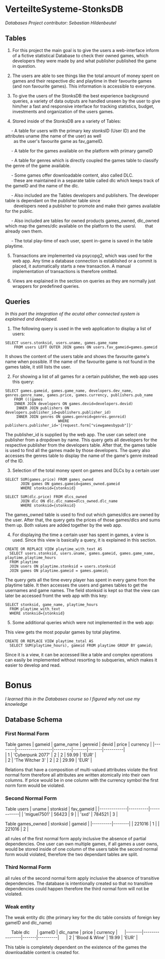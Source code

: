 # VerteilteSysteme-StonksDB
*Databases Project contributor: Sebastian Hildenbeutel*

## Tables

1. For this project the main goal is to give the users a web-interface inform of a fictive statistical
Database to check their owned games, which developers they were made by and what publisher published
the game in question. 

2. The users are able to see things like the total amount of money spent on games and their respective dlc and 
playtime in their favourite games (and non favourite games).
This information is accessible to everyone.

3. To give the users of the StonksDB the best experience background queries, a variety of data outputs are
handled unseen by the user to give him/her a fast and responsive interface for tracking 
statistics, budget, investments and organization of the users games. 

4. Stored inside of the StonksDB are a variety of Tables:

  &nbsp;&nbsp;&nbsp;&nbsp;&nbsp;- A table for users with the primary key stonksID (User ID) and the attributes uname (the name of the user) as well\
   &nbsp;&nbsp;&nbsp;&nbsp;&nbsp;&nbsp;&nbsp;as the user's favourite game as fav_gameID. 
  
  &nbsp;&nbsp;&nbsp;&nbsp;&nbsp;- A table for the games available on the platform with primary gameID
  
  &nbsp;&nbsp;&nbsp;&nbsp;&nbsp;- A table for genres which is directly coupled the games table to classify the genre of the game available.
  
  &nbsp;&nbsp;&nbsp;&nbsp;&nbsp;- Some games offer downloadable content, also called DLC.\
    &nbsp;&nbsp;&nbsp;&nbsp;&nbsp;&nbsp;&nbsp;these are maintained in a separate table called dlc which keeps track of the gameID and the name of the dlc.
    
  &nbsp;&nbsp;&nbsp;&nbsp;&nbsp;- Also included are the Tables developers and publishers. The developer table is dependant on the publisher table since\
    &nbsp;&nbsp;&nbsp;&nbsp;&nbsp;&nbsp;&nbsp;developers need a publisher to promote and make their games available for the public. 
    
  &nbsp;&nbsp;&nbsp;&nbsp;&nbsp;- Also included are tables for owned products games_owned, dlc_owned which map the games/dlc available on the platform to the users\ 
    &nbsp;&nbsp;&nbsp;&nbsp;&nbsp;&nbsp;&nbsp;that already own them.

  &nbsp;&nbsp;&nbsp;&nbsp;&nbsp;- The total play-time of each user, spent in-game is saved in the table playtime.

5. Transactions are implemented via psycopg2, which was used for the web app. Any time a database connection is established or a commit is placed, it automatically starts a new transaction. A manual implementation of transactions is therefore omitted.

6. Views are explained in the section on queries as they are normally just wrappers for predefined queries.
  



## Queries
*In this part the integration of the acutal other connected system is explained and developed.*

1. The following query is used in the web application to display a list of users:
``` pgsql
SELECT users.stonksid, users.uname, games.game_name 
    FROM users LEFT OUTER JOIN games ON users.fav_gameid=games.gameid
```
It shows the content of the users table and shows the favourite game's name when possible.
If the name of the favourite game is not found in the games table, it still lists the user.

2. For showing a list of all games for a certain publisher, the web app uses this query:
``` pgsql
SELECT games.gameid, games.game_name, developers.dev_name, genres.genre_name, games.price, games.currency, publishers.pub_name 
    FROM (((games 
    INNER JOIN developers ON games.devid=developers.devid)
     INNER JOIN publishers ON developers.publisher_id=publishers.publisher_id) 
     INNER JOIN genres ON games.genreid=genres.genreid)
                        WHERE publishers.publisher_id='{request.form["viewgamesbypub"]}'
```
The publisher_id is supplied by the web app. The user can select one publisher from a dropdown by name.
This query gets all developers for the respective publisher from the developers table.
After that, the games table is used to find all the games made by those developers.
The query also accesses the genres table to display the name of the game's genre instead of the ID.

3. Selection of the total money spent on games and DLCs by a certain user
``` pgsql
SELECT SUM(games.price) FROM games_owned 
       JOIN games ON games.gameid=games_owned.gameid 
       WHERE stonksid={stonksid}
```
``` pgsql
SELECT SUM(dlc.price) FROM dlcs_owned 
       JOIN dlc ON dlc.dlc_name=dlcs_owned.dlc_name 
       WHERE stonksid={stonksid}
```
The games_owned table is used to find out which games/dlcs are owned by the user.
After that, the query gets the prices of those games/dlcs and sums them up.
Both values are added together by the web app.

4. For displaying the time a certain user has spent in games, a view is used. Since this view is basically a query, it is explained in this section.
``` pgsql
CREATE OR REPLACE VIEW playtime_with_text AS 
  SELECT users.stonksid, users.uname, games.gameid, games.game_name, playtime.playtime_hours
  FROM playtime
  JOIN users ON playtime.stonksid = users.stonksid
  JOIN games ON playtime.gameid = games.gameid;
```
The query gets all the time every player has spent in every game from the playtime table.
It then accesses the users and games tables to get the usernames and game names.
The field stonksid is kept so that the view can later be accessed fromt the web app with this key:
``` pgsql
SELECT stonksid, game_name, playtime_hours 
  FROM playtime_with_text 
  WHERE stonksid={stonksid}
```

5. Some additional queries which were not implemented in the web app:

This view gets the most popular games by total playtime.
``` pgsql
CREATE OR REPLACE VIEW playtime_total AS
  SELECT SUM(playtime_hours), gameid FROM playtime GROUP BY gameid;
```
Since it is a view, it can be accessed like a table and complex operations can easily be implemented without resorting to subqueries, which makes it easier to develop and read.

# Bonus
*I learned this in the Databases course so I figured why not use my knowledge*

## Database Schema

### First Normal Form

Table games
| gameid |    game_name     | genreid | devid | price | currency |
|--------|------------------|---------|-------|-------|----------|	 
|   1    | 'Cyberpunk 2077' |    2    |   2   | 59.99 |  'EUR'   |	 
|   2    |  'The Witcher 3' |    2    |   2   | 29.99 |  'EUR'   |	

Relations that have a composition of multi-valued attributes violate the first normal form
therefore all attributes are written atomically into their own columns.
If price would be in one column with the currency symbol the first norm form would be violated.



### Second Normal Form

Table users
|    uname     | stonksid | fav_gameid |
|--------------|----------|------------|
| 'miguel7501' |  56423   |     9      |
|     'sxd'    |  784521  |     3      |

Table games_owned
| stonksid | gameid |
|----------|--------|
|  221016  |   1    |
|  221016  |   2    |

all rules of the first normal form apply inclusive the absence of partial dependencies.
One user can own multiple games, if all games a user owns, would be stored inside of one column of the users 
table the second normal form would violated, therefore the two dependant tables are split.


### Third Normal Form

all rules of the second normal form apply inclusive the absence of transitive dependencies.
The database is intentionally created so that no transitive dependencies could happen therefore
the third normal form will not be violated. 



### Weak entity 

The weak entity dlc (the primary key for the dlc table consists of foreign key gameID and dlc_name)

&nbsp;&nbsp;&nbsp;&nbsp;&nbsp;Table dlc
&nbsp;&nbsp;&nbsp;&nbsp;&nbsp;| gameID |    dlc_name    | price | currency |
&nbsp;&nbsp;&nbsp;&nbsp;&nbsp;|--------|----------------|-------|----------|
&nbsp;&nbsp;&nbsp;&nbsp;&nbsp;|   2    | 'Blood & Wine' | 19.99 |   'EUR'  |

This table is completely dependent on the existence of the games the downloadable content is created for. 
